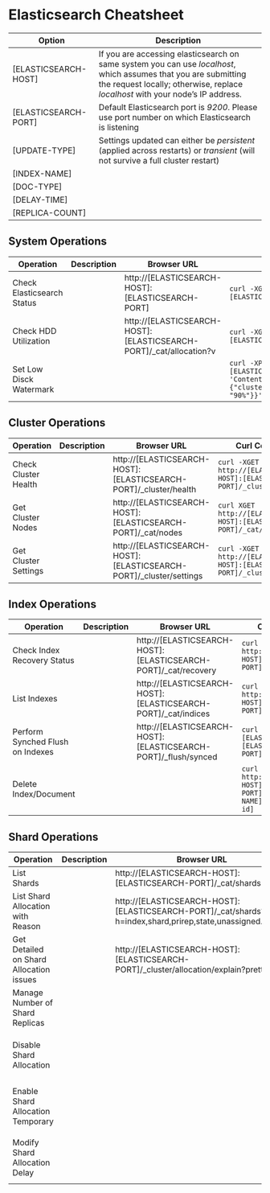 # Elasticsearch Cheatsheet

| Option | Description |
|--------|-------------|
| [ELASTICSEARCH-HOST] | If you are accessing elasticsearch on same system you can use *localhost*, which assumes that you are submitting the request locally; otherwise, replace *localhost* with your node’s IP address.|
| [ELASTICSEARCH-PORT] | Default Elasticsearch port is *9200*. Please use port number on which Elasticsearch is listening |
| [UPDATE-TYPE] | Settings updated can either be *persistent* (applied across restarts) or *transient* (will not survive a full cluster restart) |
| [INDEX-NAME] | |
| [DOC-TYPE] | |
| [DELAY-TIME] | |
| [REPLICA-COUNT] | |

## System Operations
| Operation | Description |Browser URL | Curl Command | Responce |
| ----------|-------------|------------|--------------|----------|
| Check Elasticsearch Status || http://[ELASTICSEARCH-HOST]:[ELASTICSEARCH-PORT] |``curl -XGET http://[ELASTICSEARCH-HOST]:[ELASTICSEARCH-PORT]``||
| Check HDD Utilization || http://[ELASTICSEARCH-HOST]:[ELASTICSEARCH-PORT]/_cat/allocation?v |``curl -XGET http://[ELASTICSEARCH-HOST]:[ELASTICSEARCH-PORT]/_cat/allocation?v``||
| Set Low Disck Watermark |||``curl -XPUT http://[ELASTICSEARCH-HOST]:[ELASTICSEARCH-PORT]/_cluster/settings -H 'Content-Type: application/json' -d'{"transient": {"cluster.routing.allocation.disk.watermark.low": "90%"}}'``||

## Cluster Operations
| Operation | Description |Browser URL | Curl Command | Responce |
| ----------|-------------|------------|--------------|----------|
| Check Cluster Health || http://[ELASTICSEARCH-HOST]:[ELASTICSEARCH-PORT]/_cluster/health |``curl -XGET http://[ELASTICSEARCH-HOST]:[ELASTICSEARCH-PORT]/_cluster/health``||
| Get Cluster Nodes || http://[ELASTICSEARCH-HOST]:[ELASTICSEARCH-PORT]/_cat/nodes |``curl XGET http://[ELASTICSEARCH-HOST]:[ELASTICSEARCH-PORT]/_cat/nodes``||
| Get Cluster Settings || http://[ELASTICSEARCH-HOST]:[ELASTICSEARCH-PORT]/_cluster/settings |``curl -XGET http://[ELASTICSEARCH-HOST]:[ELASTICSEARCH-PORT]/_cluster/settings``||

## Index Operations
| Operation | Description |Browser URL | Curl Command | Responce |
| ----------|-------------|------------|--------------|----------|
| Check Index Recovery Status || http://[ELASTICSEARCH-HOST]:[ELASTICSEARCH-PORT]/_cat/recovery |``curl -XGET http://[ELASTICSEARCH-HOST]:[ELASTICSEARCH-PORT]/_cat/recovery"``||
| List Indexes || http://[ELASTICSEARCH-HOST]:[ELASTICSEARCH-PORT]/_cat/indices |``curl -XGET http://[ELASTICSEARCH-HOST]:[ELASTICSEARCH-PORT]/_cat/indices``||
| Perform Synched Flush on Indexes || http://[ELASTICSEARCH-HOST]:[ELASTICSEARCH-PORT]/_flush/synced |``curl -XPOST "[ELASTICSEARCH-HOST]:[ELASTICSEARCH-PORT]/_flush/synced"``||
| Delete Index/Document |||``curl -XDELETE  http://[ELASTICSEARCH-HOST]:[ELASTICSEARCH-PORT]/[INDEX-NAME]/[DOC-TYPE]/[doc-id]``||

## Shard Operations
| Operation | Description |Browser URL | Curl Command | Responce |
| ----------|-------------|------------|--------------|----------|
| List Shards || http://[ELASTICSEARCH-HOST]:[ELASTICSEARCH-PORT]/_cat/shards |``curl -XGET http://[ELASTICSEARCH-HOST]:[ELASTICSEARCH-PORT]/_cat/shards``||
| List Shard Allocation with Reason || http://[ELASTICSEARCH-HOST]:[ELASTICSEARCH-PORT]/_cat/shards?h=index,shard,prirep,state,unassigned.reason |``curl -XGET http://[ELASTICSEARCH-HOST]:[ELASTICSEARCH-PORT]/_cat/shards?h=index,shard,prirep,state,unassigned.reason``||
| Get Detailed on Shard Allocation issues || http://[ELASTICSEARCH-HOST]:[ELASTICSEARCH-PORT]/_cluster/allocation/explain?pretty |``curl -XGET http://[ELASTICSEARCH-HOST]:[ELASTICSEARCH-PORT]/_cluster/allocation/explain?pretty``||
| Manage Number of Shard Replicas |||``curl -XPUT http://[ELASTICSEARCH-HOST]:[ELASTICSEARCH-PORT]/[INDEX-NAME]/_settings -H 'Content-Type: application/json' -d '{"number_of_replicas": [REPLICA-COUNT]}'``||
| Disable Shard Allocation |||``curl -XPUT http://[ELASTICSEARCH-HOST]:[ELASTICSEARCH-PORT]/_cluster/settings -H 'Content-Type: application/json' -d '{ "[UPDATE-TYPE]": {"cluster.routing.allocation.enable": "none"}}'``||
| Enable Shard Allocation Temporary |||``curl -XPUT http://[ELASTICSEARCH-HOST]:[ELASTICSEARCH-PORT]/_cluster/settings -H 'Content-Type: application/json' -d '{ "[UPDATE-TYPE]": {"cluster.routing.allocation.enable": "null"}}'``||
| Modify Shard Allocation Delay |||``curl -XPUT http://[ELASTICSEARCH-HOST]:[ELASTICSEARCH-PORT]/[INDEX-NAME]/_settings' -H 'Content-Type: application/json' -d '{"settings": {"index.unassigned.node_left.delayed_timeout": "[DELAY-TIME]s"}}'``||

